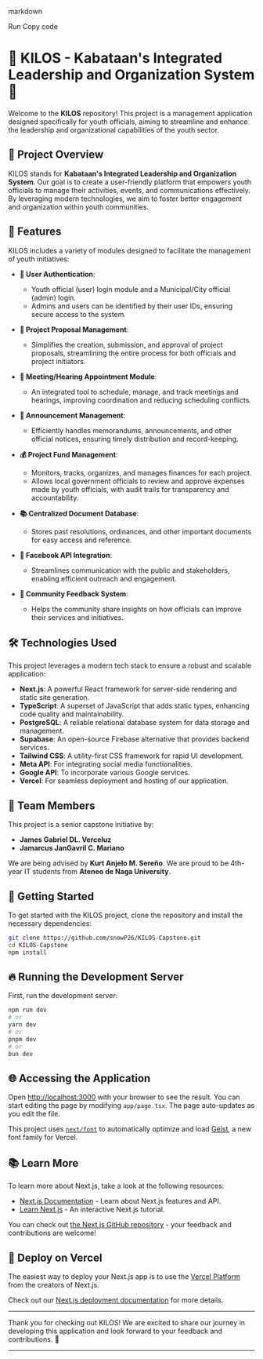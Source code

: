 markdown

Run
Copy code
# 🌟 KILOS - Kabataan's Integrated Leadership and Organization System 🌟

Welcome to the **KILOS** repository! This project is a management application designed specifically for youth officials, aiming to streamline and enhance the leadership and organizational capabilities of the youth sector.

## 📖 Project Overview

KILOS stands for **Kabataan's Integrated Leadership and Organization System**. Our goal is to create a user-friendly platform that empowers youth officials to manage their activities, events, and communications effectively. By leveraging modern technologies, we aim to foster better engagement and organization within youth communities.

## 🚀 Features

KILOS includes a variety of modules designed to facilitate the management of youth initiatives:

- **🔐 User Authentication**: 
  - Youth official (user) login module and a Municipal/City official (admin) login.
  - Admins and users can be identified by their user IDs, ensuring secure access to the system.

- **📄 Project Proposal Management**: 
  - Simplifies the creation, submission, and approval of project proposals, streamlining the entire process for both officials and project initiators.

- **📅 Meeting/Hearing Appointment Module**: 
  - An integrated tool to schedule, manage, and track meetings and hearings, improving coordination and reducing scheduling conflicts.

- **📢 Announcement Management**: 
  - Efficiently handles memorandums, announcements, and other official notices, ensuring timely distribution and record-keeping.

- **💰 Project Fund Management**: 
  - Monitors, tracks, organizes, and manages finances for each project.
  - Allows local government officials to review and approve expenses made by youth officials, with audit trails for transparency and accountability.

- **📚 Centralized Document Database**: 
  - Stores past resolutions, ordinances, and other important documents for easy access and reference.

- **📱 Facebook API Integration**: 
  - Streamlines communication with the public and stakeholders, enabling efficient outreach and engagement.

- **💬 Community Feedback System**: 
  - Helps the community share insights on how officials can improve their services and initiatives.

## 🛠️ Technologies Used

This project leverages a modern tech stack to ensure a robust and scalable application:

- **Next.js**: A powerful React framework for server-side rendering and static site generation.
- **TypeScript**: A superset of JavaScript that adds static types, enhancing code quality and maintainability.
- **PostgreSQL**: A reliable relational database system for data storage and management.
- **Supabase**: An open-source Firebase alternative that provides backend services.
- **Tailwind CSS**: A utility-first CSS framework for rapid UI development.
- **Meta API**: For integrating social media functionalities.
- **Google API**: To incorporate various Google services.
- **Vercel**: For seamless deployment and hosting of our application.

## 👥 Team Members

This project is a senior capstone initiative by:

- **James Gabriel DL. Verceluz**
- **Jamarcus JanGavril C. Mariano**

We are being advised by **Kurt Anjelo M. Sereño**. We are proud to be 4th-year IT students from **Ateneo de Naga University**.

## 🏁 Getting Started

To get started with the KILOS project, clone the repository and install the necessary dependencies:

```bash
git clone https://github.com/snowP26/KILOS-Capstone.git
cd KILOS-Capstone
npm install
```

## 🔥 Running the Development Server

First, run the development server:

```bash
npm run dev
# or
yarn dev
# or
pnpm dev
# or
bun dev
```

## 🌐 Accessing the Application

Open [http://localhost:3000](http://localhost:3000) with your browser to see the result. You can start editing the page by modifying `app/page.tsx`. The page auto-updates as you edit the file.

This project uses [`next/font`](https://nextjs.org/docs/app/building-your-application/optimizing/fonts) to automatically optimize and load [Geist](https://vercel.com/font), a new font family for Vercel.

## 📚 Learn More

To learn more about Next.js, take a look at the following resources:

- [Next.js Documentation](https://nextjs.org/docs) - Learn about Next.js features and API.
- [Learn Next.js](https://nextjs.org/learn) - An interactive Next.js tutorial.

You can check out [the Next.js GitHub repository](https://github.com/vercel/next.js) - your feedback and contributions are welcome!

## 🚀 Deploy on Vercel

The easiest way to deploy your Next.js app is to use the [Vercel Platform](https://vercel.com/new?utm_medium=default-template&filter=next.js&utm_source=create-next-app&utm_campaign=create-next-app-readme) from the creators of Next.js.

Check out our [Next.js deployment documentation](https://nextjs.org/docs/app/building-your-application/deploying) for more details.

---

Thank you for checking out KILOS! We are excited to share our journey in developing this application and look forward to your feedback and contributions. 🎉

---

